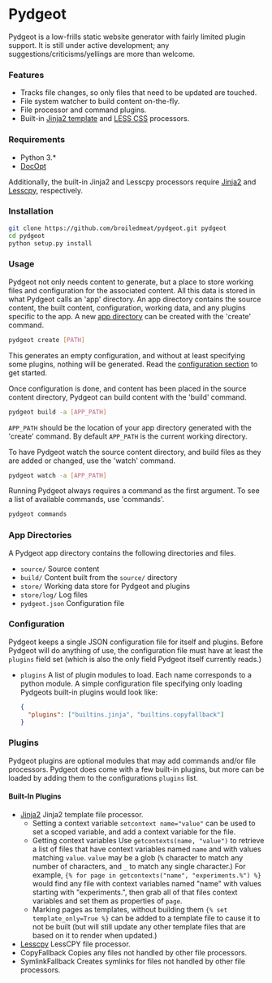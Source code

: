 # Pydgeot
Pydgeot is a low-frills static website generator with fairly limited plugin support. It is still under active
development; any suggestions/criticisms/yellings are more than welcome.

### Features
- Tracks file changes, so only files that need to be updated are touched.
- File system watcher to build content on-the-fly.
- File processor and command plugins.
- Built-in [Jinja2 template](http://jinja.pocoo.org/docs/) and [LESS CSS](http://lesscss.org/) processors.

### Requirements
- Python 3.*
- [DocOpt](https://github.com/docopt/docopt)

Additionally, the built-in Jinja2 and Lesscpy processors require [Jinja2](https://github.com/mitsuhiko/jinja2) and
[Lesscpy](https://github.com/robotis/Lesscpy), respectively.

### Installation
```bash
git clone https://github.com/broiledmeat/pydgeot.git pydgeot
cd pydgeot
python setup.py install
```

### Usage
Pydgeot not only needs content to generate, but a place to store working files and configuration for the associated
content. All this data is stored in what Pydgeot calls an 'app' directory. An app directory contains the source content,
the built content, configuration, working data, and any plugins specific to the app. A new
[app directory](#_app_directories) can be created with the 'create' command.

```bash
pydgeot create [PATH]
```

This generates an empty configuration, and without at least specifying some plugins, nothing will be generated. Read the
[configuration section](#_configuration) to get started.

Once configuration is done, and content has been placed in the source content directory, Pydgeot can build content with
the 'build' command.
```bash
pydgeot build -a [APP_PATH]
```
`APP_PATH` should be the location of your app directory generated with the 'create' command. By default `APP_PATH` is
the current working directory.

To have Pydgeot watch the source content directory, and build files as they are added or changed, use the 'watch'
command.
```bash
pydgeot watch -a [APP_PATH]
```

Running Pydgeot always requires a command as the first argument. To see a list of available commands, use 'commands'.
```bash
pydgeot commands
```

### App Directories<a id="_app_directories"></a>
A Pydgeot app directory contains the following directories and files.

- `source/` Source content
- `build/` Content built from the `source/` directory
- `store/` Working data store for Pydgeot and plugins
- `store/log/` Log files
- `pydgeot.json` Configuration file

### Configuration<a id="_configuration"></a>
Pydgeot keeps a single JSON configuration file for itself and plugins. Before Pydgeot will do anything of use, the
configuration file must have at least the `plugins` field set (which is also the only field Pydgeot itself currently
reads.)

- `plugins`
  A list of plugin modules to load. Each name corresponds to a python module. A simple configuration file specifying
  only loading Pydgeots built-in plugins would look like:

  ```json
  {
    "plugins": ["builtins.jinja", "builtins.copyfallback"]
  }
  ```

### Plugins
Pydgeot plugins are optional modules that may add commands and/or file processors. Pydgeot does come with a few built-in
plugins, but more can be loaded by adding them to the configurations `plugins` list.

#### Built-In Plugins
- [Jinja2](https://github.com/mitsuhiko/jinja2)
  Jinja2 template file processor.
  - Setting a context variable
    `setcontext name="value"` can be used to set a scoped variable, and add a context variable for the file.
  - Getting context variables
    Use `getcontexts(name, "value")` to retrieve a list of files that have context variables named `name` and with
    values matching `value`. `value` may be a glob (`%` character to match any number of characters, and `_` to match
    any single character.)
    For example, `{% for page in getcontexts("name", "experiments.%") %}` would
    find any file with context variables named "name" with values starting with "experiments.", then grab all of that
    files context variables and set them as properties of `page`.
  - Marking pages as templates, without building them
    `{% set template_only=True %}` can be added to a template file to cause it to not be built (but will still update
    any other template files that are based on it to
  render when updated.)
- [Lesscpy](https://github.com/robotis/Lesscpy)
  LessCPY file processor.
- CopyFallback
  Copies any files not handled by other file processors.
- SymlinkFallback
  Creates symlinks for files not handled by other file processors.
